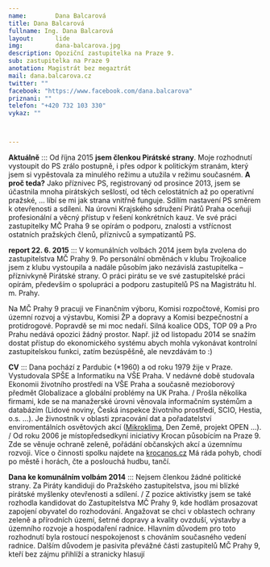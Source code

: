 ```yaml
---
name:        Dana Balcarová
title: Dana Balcarová
fullname: Ing. Dana Balcarová
layout:      lide
img:         dana-balcarova.jpg
description: Opoziční zastupitelka na Praze 9.
sub: zastupitelka na Praze 9
anotation: Magistrát bez megaztrát
mail: dana.balcarova.cz
twitter: ""
facebook: "https://www.facebook.com/dana.balcarova"
priznani: ""
telefon: "+420 732 103 330"
vykaz: ""



---
```


**Aktuálně** ::: Od října 2015 **jsem členkou Pirátské strany**. Moje rozhodnutí vystoupit do PS zrálo postupně, i přes odpor k politickým stranám, který jsem si vypěstovala za minulého režimu a utužila v režimu současném. **A proč teda?** Jako příznivec PS, registrovaný od prosince 2013, jsem se účastnila mnoha pirátských sešlostí, od těch celostátních až po operativní pražské, … líbí se mi jak strana vnitřně funguje. Sdílím nastavení PS směrem k otevřenosti a sdíleni. Na úrovni Krajského sdružení Pirátů Praha oceňuji profesionální a věcný přístup v řešení konkrétních kauz. Ve své práci zastupitelky MČ Praha 9 se opírám o podporu, znalosti a vstřícnost ostatních pražských členů, příznivců a sympatizantů PS.

**report 22. 6. 2015** ::: V komunálních volbách 2014 jsem byla zvolena do zastupitelstva MČ Prahy 9. Po personální obměnách v klubu Trojkoalice jsem z klubu vystoupila a nadále působím jako nezávislá zastupitelka – příznivkyně Pirátské strany. O práci pirátu se ve své zastupitelské práci opírám, především o spolupráci a podporu zastupitelů PS na Magistrátu hl. m. Prahy.

Na MČ Prahy 9 pracuji ve Finančním výboru, Komisi rozpočtové, Komisi pro územní rozvoj a výstavbu, Komisi ŽP a dopravy a Komisi bezpečnostní a protidrogové. Popravdě se mi moc nedaří. Silná koalice ODS, TOP 09 a Pro Prahu nedává opozici žádný prostor. Např. již od listopadu 2014 se snažím dostat přístup do ekonomického systému abych mohla vykonávat kontrolní zastupitelskou funkci, zatím bezúspěšně, ale nevzdávám to :)

**CV** ::: Dana pochází z Pardubic (\*1960) a od roku 1979 žije v Praze. Vystudovala SPŠE a Informatiku na VŠE Praha. V nedávné době studovala Ekonomii životního prostředí na VŠE Praha a současně mezioborový předmět Globalizace a globální problémy na UK Praha. / Prošla několika firmami, kde se na manažerské úrovni věnovala informačním systémům a databázím (Lidové noviny, Česká inspekce životního prostředí, SCIO, Hestia, o.s. ...). Je živnostník v oblasti zpracování dat a pořadatelství enviromentálních osvětových akcí ([Mikroklima][], Den Země, projekt OPEN ...). / Od roku 2006 je místopředsedkyní iniciativy Krocan působícím na Praze 9. Zde se věnuje ochraně zeleně, pořádání občanských akcí a územnímu rozvoji. Více o činnosti spolku najdete na [krocanos.cz][] Má ráda pohyb, chodí po městě i horách, čte a poslouchá hudbu, tančí.

**Dana ke komunálním volbám 2014** ::: Nejsem členkou žádné politické strany. Za Piráty kandiduji do Pražského zastupitelstva, jsou mi blízké pirátské myšlenky otevřenosti a sdílení. / Z pozice aktivistky jsem se také rozhodla kandidovat do Zastupitelstva MČ Prahy 9, kde hodlám prosazovat zapojení obyvatel do rozhodování. Angažovat se chci v oblastech ochrany zeleně a přírodních území, šetrné dopravy a kvality ovzduší, výstavby a územního rozvoje a hospodaření radnice. Hlavním důvodem pro toto rozhodnutí byla rostoucí nespokojenost s chováním současného vedení radnice. Dalším důvodem je pasivita převážné části zastupitelů MČ Prahy 9, kteří bez zájmu přihlíží a stranicky hlasují

[Mikroklima]: http://www.kristalka.cz/mikroklima/
[krocanos.cz]: http://www.krocanos.cz/
